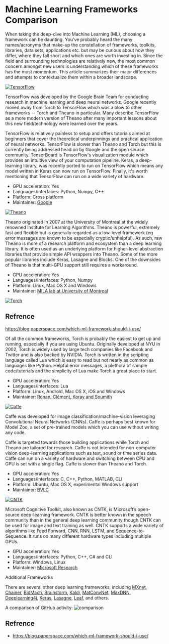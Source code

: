 # Machine Learning Frameworks Comparison

When taking the deep-dive into Machine Learning (ML), choosing a framework can be daunting. You've probably heard the many names/acronyms that make-up the constellation of frameworks, toolkits, libraries, data sets, applications etc. but may be curious about how they differ, where they fall short and which ones are worth investing in. Since the field and surrounding technologies are relatively new, the most common concern amongst new users is understanding which of these frameworks has the most momentum. This article summarizes their major differences and attempts to contextualize them within a broader landscape.

[![TensorFlow](https://blog.paperspace.com/content/images/2016/12/tensorflow.png)](https://www.tensorflow.org/)

TensorFlow was developed by the Google Brain Team for conducting research in machine learning and deep neural networks. Google recently moved away from Torch to TensorFlow which was a blow to other frameworks -- Torch and Theano in particular. Many describe TensorFlow as a more modern version of Theano after many important lessons about this new field/technology were learned over the years.

TensorFlow is relatively painless to setup and offers tutorials aimed at beginners that cover the theoretical underpinnings and practical application of neural networks. TensorFlow is slower than Theano and Torch but this is currently being addressed head on by Google and the open source community. TensorBoard is TensorFlow's visualization module which provides an intuitive view of your computation pipeline. Keras, a deep-learning library, was recently ported to run on TensorFlow which means any model written in Keras can now run on TensorFlow. Finally, it's worth mentioning that TensorFlow can run on a wide variety of hardware.

 * GPU acceleration: Yes 
 * Languages/interfaces: Python, Numpy, C++
 * Platform: Cross platform
 * Maintainer: [Google](https://www.tensorflow.org/)

[![Theano](https://blog.paperspace.com/content/images/2016/12/theano-1.png)](http://deeplearning.net/software/theano/)

Theano originated in 2007 at the University of Montreal at the widely renowned Institute for Learning Algorithms. Theano is powerful, extremely fast and flexible but is generally regarded as a low-level framework (eg error messages are known to be especially cryptic/unhelpful). As such, raw Theano is more of a research platform and ecosystem than a deep learning library. It is often used as an underlying platform for higher-level abstraction libraries that provide simple API wrappers into Theano. Some of the more popular libraries include Keras, Lasagne and Blocks. One of the downsides of Theano is that multi-GPU support still requires a workaround.

 * GPU acceleration: Yes
 * Languages/interfaces: Python, Numpy
 * Platform: Linux, Mac OS X and Windows
 * Maintainer: [MILA lab at University of Montreal](http://deeplearning.net/software/theano/)

[![Torch](https://blog.paperspace.com/content/images/2016/12/torch-1.png)](http://torch.ch/)

## Refrence
https://blog.paperspace.com/which-ml-framework-should-i-use/

Of all the common frameworks, Torch is probably the easiest to get up and running, especially if you are using Ubuntu. Originally developed at NYU in 2002, Torch is widely used by large tech companies like Facebook and Twitter and is also backed by NVIDIA. Torch is written in the scripting language called Lua which is easy to read but not nearly as common as languages like Python. Helpful error messages, a plethora of sample code/tutorials and the simplicity of Lua make Torch a great place to start.

 * GPU acceleration: Yes
 * Languages/interfaces: Lua
 * Platform: Linux, Android, Mac OS X, iOS and Windows
 * Maintainer: [Ronan, Clément, Koray and Soumith](http://torch.ch/)

[![Caffe](https://blog.paperspace.com/content/images/2016/12/caffe-1.png)](http://caffe.berkeleyvision.org/)

Caffe was developed for image classification/machine-vision leveraging Convolutional Neural Networks (CNNs). Caffe is perhaps best known for Model Zoo, a set of pre-trained models which you can use without writing any code.

Caffe is targeted towards those building applications while Torch and Theano are tailored for research. Caffe is not intended for non-computer vision deep-learning applications such as text, sound or time series data. Caffe can run on a variety of hardware and switching between CPU and GPU is set with a single flag. Caffe is slower than Theano and Torch.

 * GPU acceleration: Yes
 * Languages/interfaces: C, C++, Python, MATLAB, CLI
 * Platform: Ubuntu, Mac OS X, experimental Windows support
 * Maintainer: [BVLC](http://caffe.berkeleyvision.org/)

[![CNTK](https://blog.paperspace.com/content/images/2016/12/cntk.png)](https://www.microsoft.com/en-us/research/product/cognitive-toolkit/)

Microsoft Cognitive Toolkit, also known as CNTK, is Microsoft’s open-source deep-learning framework. CNTK is better known in the speech community than in the general deep learning community though CNTK can be used for image and text training as well. CNTK supports a wide variety of algorithms like Feed Forward, CNN, RNN, LSTM, and Sequence-to-Sequence. It runs on many different hardware types including multiple GPUs.

 * GPU acceleration: Yes
 * Languages/interfaces: Python, C++, C# and CLI
 * Platform: Windows, Linux
 * Maintainer: [Microsoft Research](https://www.microsoft.com/en-us/research/product/cognitive-toolkit/)

Additional Frameworks

There are several other deep learning frameworks, including 
[MXnet](https://github.com/dmlc/mxnet), 
[Chainer](http://chainer.org/), 
[BidMach](https://github.com/BIDData/BIDMach), 
[Brainstorm](https://github.com/IDSIA/brainstorm), 
[Kaldi](https://github.com/kaldi-asr/kaldi), 
[MatConvNet](http://www.vlfeat.org/matconvnet/), 
[MaxDNN](https://github.com/eBay/maxDNN), 
[Deeplearning4j](http://deeplearning4j.org/), 
[Keras](http://keras.io/), 
[Lasagne](https://github.com/Lasagne/Lasagne), 
[Leaf](https://github.com/autumnai/leaf), 
and others.

A comparison of GitHub activity: 
![comparison](https://blog.paperspace.com/content/images/2016/12/1-VRihskMG4cTA8g60EuSWuw.png)

## Refrence
 * https://blog.paperspace.com/which-ml-framework-should-i-use/
